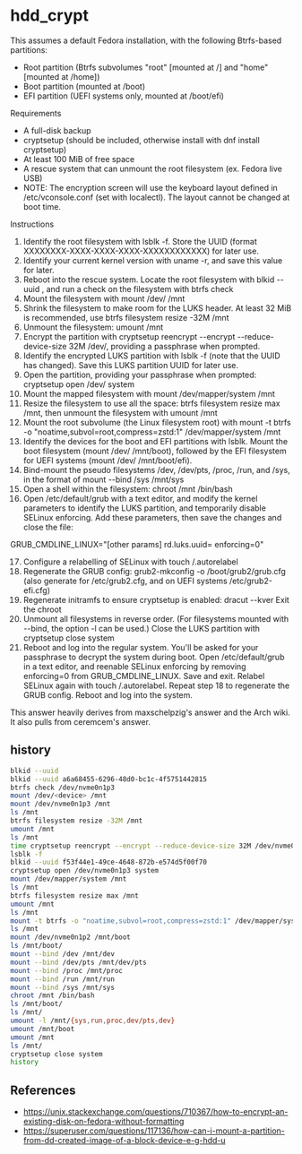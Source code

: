 # hdd_crypt

This assumes a default Fedora installation, with the following Btrfs-based partitions:

- Root partition (Btrfs subvolumes "root" [mounted at /] and "home" [mounted at /home])
- Boot partition (mounted at /boot)
- EFI partition (UEFI systems only, mounted at /boot/efi)

Requirements

- A full-disk backup
- cryptsetup (should be included, otherwise install with dnf install cryptsetup)
- At least 100 MiB of free space
- A rescue system that can unmount the root filesystem (ex. Fedora live USB)
- NOTE: The encryption screen will use the keyboard layout defined in /etc/vconsole.conf (set with localectl). The layout cannot be changed at boot time.

Instructions

1. Identify the root filesystem with lsblk -f. Store the UUID (format XXXXXXXX-XXXX-XXXX-XXXX-XXXXXXXXXXXX) for later use.
2. Identify your current kernel version with uname -r, and save this value for later.
3. Reboot into the rescue system. Locate the root filesystem with blkid --uuid <UUID>, and run a check on the filesystem with btrfs check <device>
4. Mount the filesystem with mount /dev/<device> /mnt
5. Shrink the filesystem to make room for the LUKS header. At least 32 MiB is recommended, use btrfs filesystem resize -32M /mnt
6. Unmount the filesystem: umount /mnt
7. Encrypt the partition with cryptsetup reencrypt --encrypt --reduce-device-size 32M /dev/<device>, providing a passphrase when prompted.
8. Identify the encrypted LUKS partition with lsblk -f (note that the UUID has changed). Save this LUKS partition UUID for later use.
9. Open the partition, providing your passphrase when prompted: cryptsetup open /dev/<device> system
10. Mount the mapped filesystem with mount /dev/mapper/system /mnt
11. Resize the filesystem to use all the space: btrfs filesystem resize max /mnt, then unmount the filesystem with umount /mnt
12. Mount the root subvolume (the Linux filesystem root) with mount -t btrfs -o "noatime,subvol=root,compress=zstd:1" /dev/mapper/system /mnt
13. Identify the devices for the boot and EFI partitions with lsblk. Mount the boot filesystem (mount /dev/<boot device> /mnt/boot), followed by the EFI filesystem for UEFI systems (mount /dev/<EFI device> /mnt/boot/efi).
14. Bind-mount the pseudo filesystems /dev, /dev/pts, /proc, /run, and /sys, in the format of mount --bind /sys /mnt/sys
15. Open a shell within the filesystem: chroot /mnt /bin/bash
16. Open /etc/default/grub with a text editor, and modify the kernel parameters to identify the LUKS partition, and temporarily disable SELinux enforcing. Add these parameters, then save the changes and close the file:

GRUB_CMDLINE_LINUX="[other params] rd.luks.uuid=<LUKS partition UUID> enforcing=0"

17. Configure a relabelling of SELinux with touch /.autorelabel
18. Regenerate the GRUB config: grub2-mkconfig -o /boot/grub2/grub.cfg (also generate for /etc/grub2.cfg, and on UEFI systems /etc/grub2-efi.cfg)
19. Regenerate initramfs to ensure cryptsetup is enabled: dracut --kver <kernel version>
Exit the chroot
20. Unmount all filesystems in reverse order. (For filesystems mounted with --bind, the option -l can be used.) Close the LUKS partition with cryptsetup close system
21. Reboot and log into the regular system. You'll be asked for your passphrase to decrypt the system during boot.
Open /etc/default/grub in a text editor, and reenable SELinux enforcing by removing enforcing=0 from GRUB_CMDLINE_LINUX. Save and exit.
Relabel SELinux again with touch /.autorelabel.
Repeat step 18 to regenerate the GRUB config.
Reboot and log into the system.

This answer heavily derives from maxschelpzig's answer and the Arch wiki. It also pulls from ceremcem's answer.

## history

```bash
blkid --uuid
blkid --uuid a6a68455-6296-48d0-bc1c-4f5751442815
btrfs check /dev/nvme0n1p3
mount /dev/<device> /mnt
mount /dev/nvme0n1p3 /mnt
ls /mnt
btrfs filesystem resize -32M /mnt
umount /mnt
ls /mnt
time cryptsetup reencrypt --encrypt --reduce-device-size 32M /dev/nvme0n1p3
lsblk -f
blkid --uuid f53f44e1-49ce-4648-872b-e574d5f00f70
cryptsetup open /dev/nvme0n1p3 system
mount /dev/mapper/system /mnt
ls /mnt
btrfs filesystem resize max /mnt
umount /mnt
ls /mnt
mount -t btrfs -o "noatime,subvol=root,compress=zstd:1" /dev/mapper/system /mnt
ls /mnt
mount /dev/nvme0n1p2 /mnt/boot
ls /mnt/boot/
mount --bind /dev /mnt/dev
mount --bind /dev/pts /mnt/dev/pts
mount --bind /proc /mnt/proc
mount --bind /run /mnt/run
mount --bind /sys /mnt/sys
chroot /mnt /bin/bash
ls /mnt/boot/
ls /mnt/
umount -l /mnt/{sys,run,proc,dev/pts,dev}
umount /mnt/boot 
umount /mnt
ls /mnt/
cryptsetup close system
history
```

## References
- <https://unix.stackexchange.com/questions/710367/how-to-encrypt-an-existing-disk-on-fedora-without-formatting>
- <https://superuser.com/questions/117136/how-can-i-mount-a-partition-from-dd-created-image-of-a-block-device-e-g-hdd-u>
